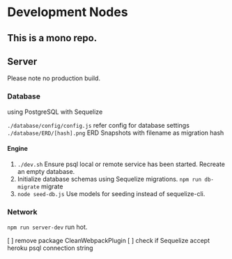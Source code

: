 # Development Nodes

## This is a mono repo.

## Server

Please note no production build.

### Database

using PostgreSQL with Sequelize

`./database/config/config.js` refer config for database settings
`./database/ERD/[hash].png` ERD Snapshots with filename as migration hash

#### Engine

1. `./dev.sh` Ensure psql local or remote service has been started. Recreate an empty database.
2. Initialize database schemas using Sequelize migrations.
   `npm run db-migrate` migrate
3. `node seed-db.js` Use models for seeding instead of sequelize-cli.

### Network

`npm run server-dev` run hot.

[ ] remove package CleanWebpackPlugin
[ ] check if Sequelize accept heroku psql connection string
